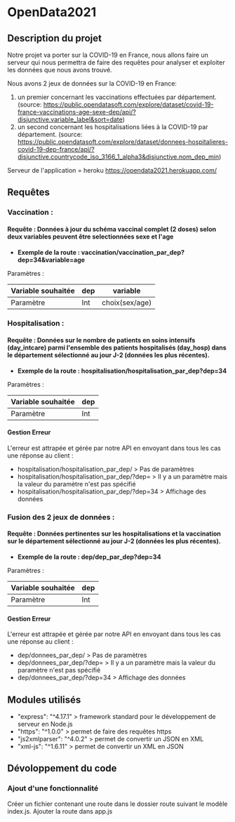 # OpenData2021

## Description du projet 
Notre projet va porter sur la COVID-19 en France, nous allons faire un serveur qui nous permettra de faire des requêtes pour analyser et exploiter les données que nous avons trouvé.

Nous avons 2 jeux de données sur la COVID-19 en France:
1. un premier concernant les vaccinations effectuées par département. (source: https://public.opendatasoft.com/explore/dataset/covid-19-france-vaccinations-age-sexe-dep/api/?disjunctive.variable_label&sort=date)
2. un second concernant les hospitalisations liées à la COVID-19 par département. (source: https://public.opendatasoft.com/explore/dataset/donnees-hospitalieres-covid-19-dep-france/api/?disjunctive.countrycode_iso_3166_1_alpha3&disjunctive.nom_dep_min)

Serveur de l'application = heroku
https://opendata2021.herokuapp.com/

## Requêtes

### Vaccination :

#### Requête : Données à jour du schéma vaccinal complet (2 doses) selon deux variables peuvent être selectionnées sexe et l'age

- **Exemple de la route : vaccination/vaccination_par_dep?dep=34&variable=age**

Paramètres : 

| Variable souhaitée | dep | variable  |
| ------- | --- | --- |
| Paramètre | Int | choix(sex/age) |



### Hospitalisation :

#### Requête : Données sur le nombre de patients en soins intensifs (day_intcare) parmi l'ensemble des patients hospitalisés (day_hosp) dans le département sélectionné au jour J-2 (données les plus récentes).

- **Exemple de la route : hospitalisation/hospitalisation_par_dep?dep=34**

Paramètres : 

| Variable souhaitée | dep
| ------- | ---
| Paramètre | Int

#### Gestion Erreur

L'erreur est attrapée et gérée par notre API en envoyant dans tous les cas une réponse au client :

- hospitalisation/hospitalisation_par_dep/ > Pas de paramètres
- hospitalisation/hospitalisation_par_dep/?dep= > Il y a un paramètre mais la valeur du paramètre n'est pas spécifié
- hospitalisation/hospitalisation_par_dep/?dep=34 > Affichage des données


### Fusion des 2 jeux de données :

#### Requête : Données pertinentes sur les hospitalisations et la vaccination sur le département sélectionné au jour J-2 (données les plus récentes). 

- **Exemple de la route : dep/dep_par_dep?dep=34**

Paramètres : 

| Variable souhaitée | dep
| ------- | ---
| Paramètre | Int


#### Gestion Erreur

L'erreur est attrapée et gérée par notre API en envoyant dans tous les cas une réponse au client :

- dep/donnees_par_dep/ > Pas de paramètres
- dep/donnees_par_dep/?dep= > Il y a un paramètre mais la valeur du paramètre n'est pas spécifié
- dep/donnees_par_dep/?dep=34 > Affichage des données


## Modules utilisés

- "express": "^4.17.1" > framework standard pour le développement de serveur en Node.js
- "https": "^1.0.0" > permet de faire des requêtes https
- "js2xmlparser": "^4.0.2" > permet de convertir un JSON en XML
- "xml-js": "^1.6.11" > permet de convertir un XML en JSON

## Dévoloppement du code
### Ajout d'une fonctionnalité
Créer un fichier contenant une route dans le dossier route suivant le modèle index.js.
Ajouter la route dans app.js
